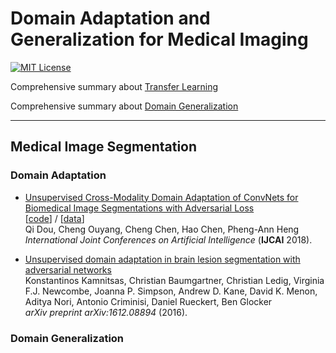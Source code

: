 # Domain Adaptation and Generalization for Medical Imaging

[![MIT License](https://img.shields.io/badge/license-MIT-green.svg)](https://opensource.org/licenses/MIT)

Comprehensive summary about [Transfer Learning](https://github.com/jindongwang/transferlearning)

Comprehensive summary about [Domain Generalization](https://github.com/amber0309/Domain-generalization)

-----

## Medical Image Segmentation

### Domain Adaptation
- [Unsupervised Cross-Modality Domain Adaptation of ConvNets for Biomedical Image Segmentations with Adversarial Loss](https://arxiv.org/abs/1804.10916)  
[[code](https://github.com/carrenD/Medical-Cross-Modality-Domain-Adaptation)] / [[data](https://drive.google.com/file/d/1m9NSHirHx30S8jvN0kB-vkd7LL0oWCq3/view)]  
Qi Dou, Cheng Ouyang, Cheng Chen, Hao Chen, Pheng-Ann Heng
*International Joint Conferences on Artificial Intelligence* (**IJCAI** 2018).

- [Unsupervised domain adaptation in brain lesion segmentation with adversarial networks](https://arxiv.org/abs/1612.08894)  
Konstantinos Kamnitsas, Christian Baumgartner, Christian Ledig, Virginia F.J. Newcombe, Joanna P. Simpson, Andrew D. Kane, David K. Menon, Aditya Nori, Antonio Criminisi, Daniel Rueckert, Ben Glocker  
*arXiv preprint arXiv:1612.08894* (2016).  

### Domain Generalization